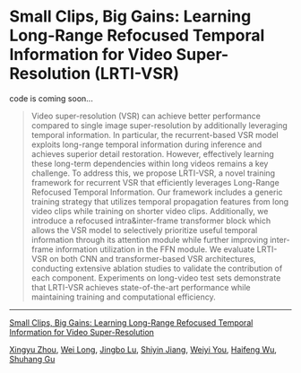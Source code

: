 # Small Clips, Big Gains: Learning Long-Range Refocused Temporal Information for Video Super-Resolution (LRTI-VSR)
code is coming soon...
> Video super-resolution (VSR) can achieve better performance compared to single image super-resolution by additionally leveraging temporal information. In particular, the recurrent-based VSR model exploits long-range temporal information during inference and achieves superior detail restoration. However, effectively learning these long-term dependencies within long videos remains a key challenge. To address this, we propose LRTI-VSR, a novel training framework for recurrent VSR that efficiently leverages Long-Range Refocused Temporal Information. Our framework includes a generic training strategy that utilizes temporal propagation features from long video clips while training on shorter video clips. Additionally, we introduce a refocused intra\&inter-frame transformer block which allows the VSR model to selectively prioritize useful temporal information through its attention module while further improving inter-frame information utilization in the FFN module. We evaluate LRTI-VSR on both CNN and transformer-based VSR architectures, conducting extensive ablation studies to validate the contribution of each component. Experiments on long-video test sets demonstrate that LRTI-VSR achieves state-of-the-art performance while maintaining training and computational efficiency.

---

[Small Clips, Big Gains: Learning Long-Range Refocused Temporal Information for Video Super-Resolution](https://arxiv.org/pdf/2505.02159)  

[Xingyu Zhou](https://scholar.google.com/citations?user=dgO3CyMAAAAJ), [Wei Long](https://scholar.google.com/citations?user=CsVTBJoAAAAJ&hl=zh-CN), [Jingbo Lu](), [Shiyin Jiang](), [Weiyi You](https://scholar.google.com/citations?user=q4uALoAAAAAJ), [Haifeng Wu](https://scholar.google.com/citations?hl=zh-CN&user=rvVphXoAAAAJ), [Shuhang Gu](https://scholar.google.com/citations?user=-kSTt40AAAAJ)
